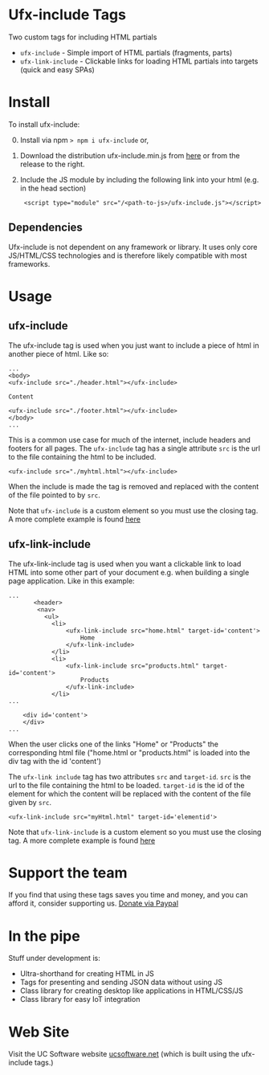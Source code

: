 
# Ufx-include Tags
Two custom tags for including HTML partials
- `ufx-include` - Simple import of HTML partials (fragments, parts)
- `ufx-link-include` - Clickable links for loading HTML partials into targets (quick and easy SPAs)

# Install
To install ufx-include:

0. Install via npm `> npm i ufx-include` or,
1. Download the distribution ufx-include.min.js from [here](/dist) or from the release to the right.
2. Include the JS module by including the following link into your html (e.g. in the head section)

        <script type="module" src="/<path-to-js>/ufx-include.js"></script>

## Dependencies
Ufx-include is not dependent on any framework or library. It uses only core JS/HTML/CSS technologies and is therefore likely compatible with most frameworks.

# Usage
## ufx-include



The ufx-include tag is used when you just want to include a piece of html in another piece of html. Like so:

    ...
    <body>
    <ufx-include src="./header.html"></ufx-include>

    Content

    <ufx-include src="./footer.html"></ufx-include>
    </body>
    ...

This is a common use case for much of the internet, include headers and footers for all pages.
The `ufx-include` tag has a single attribute `src` is the url to the file containing the html to be included.

    <ufx-include src="./myhtml.html"></ufx-include>

When the include is made the tag is removed and replaced with the content of the file pointed to by `src`.

Note that `ufx-include` is a custom element so you must use the closing tag.
A more complete example is found [here](https://www.ucsoftware.net/code-examples/ufx-include/ufx-include/index.html)

## ufx-link-include
The ufx-link-include tag is used when you want a clickable link to load HTML into some other part of your document e.g. when building a single page application. Like in this example:

    ...
           <header>
            <nav>
              <ul>
                <li>
                    <ufx-link-include src="home.html" target-id='content'>  
                        Home 
                    </ufx-link-include>
                </li>
                <li>
                    <ufx-link-include src="products.html" target-id='content'>
                        Products
                    </ufx-link-include>
                </li> 
    ...

        <div id='content'>     
        </div>
    ...

When the user clicks one of the links "Home" or "Products" the corresponding html file ("home.html or "products.html" is loaded into the div tag with the id 'content')

The `ufx-link include` tag has two attributes `src` and `target-id`.
`src` is the url to the file containing the html to be loaded.
`target-id` is the id of the element for which the content will be replaced with the content of the file given by `src`.

    <ufx-link-include src="myHtml.html" target-id='elementid'>


Note that `ufx-link-include` is a custom element so you must use the closing tag.
A more complete example is found [here](https://www.ucsoftware.net/code-examples/ufx-include/ufx-link-include/index.html)

# Support the team
If you find that using these tags saves you time and money, and you can afford it, consider supporting us. [Donate via Paypal](https://www.paypal.com/donate/?hosted_button_id=6P3N2A2THNDKJ)

# In the pipe
Stuff under development is:
- Ultra-shorthand for creating HTML in JS
- Tags for presenting and sending JSON data without using JS
- Class library for creating desktop like applications in HTML/CSS/JS
- Class library for easy IoT integration

# Web Site
Visit the UC Software website [ucsoftware.net](https://ucsoftware.net) (which is built using the ufx-include tags.)
